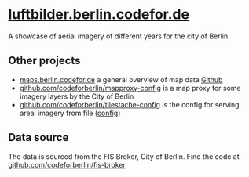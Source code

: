 # [luftbilder.berlin.codefor.de](https://luftbilder.berlin.codefor.de/)

A showcase of aerial imagery of different years for the city of Berlin.

## Other projects

* [maps.berlin.codefor.de](https://data.berlin.codefor.de) a general overview of map data [Github](https://github.com/codeforberlin/maps.berlin.codefor.de) 
* [github.com/codeforberlin/mapproxy-config](https://github.com/codeforberlin/mapproxy-config) is a map proxy for some imagery layers by the City of Berlin
* [github.com/codeforberlin/tilestache-config](https://github.com/codeforberlin/tilestache-config) is the config for serving areal imagery from file ([config](https://github.com/codeforberlin/tilestache-config/blob/master/config.json))

## Data source

The data is sourced from the FIS Broker, City of Berlin.
Find the code at [github.com/codeforberlin/fis-broker](https://github.com/codeforberlin/fis-broker)
